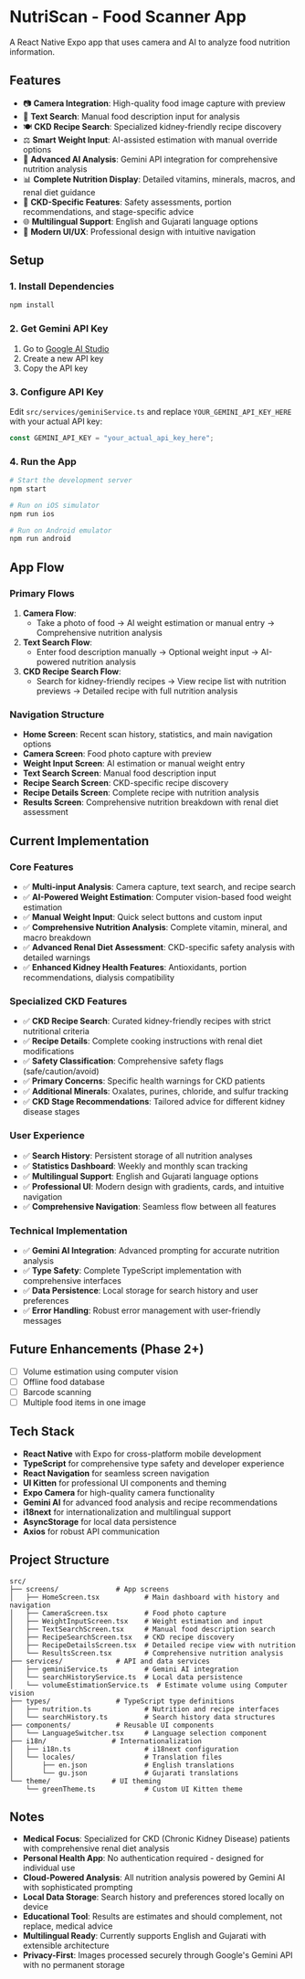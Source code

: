 # NutriScan - Food Scanner App

A React Native Expo app that uses camera and AI to analyze food nutrition information.

## Features

- 📷 **Camera Integration**: High-quality food image capture with preview
- 📝 **Text Search**: Manual food description input for analysis
- 🍽️ **CKD Recipe Search**: Specialized kidney-friendly recipe discovery
- ⚖️ **Smart Weight Input**: AI-assisted estimation with manual override options
- 🤖 **Advanced AI Analysis**: Gemini API integration for comprehensive nutrition analysis
- 📊 **Complete Nutrition Display**: Detailed vitamins, minerals, macros, and renal diet guidance
- 🏥 **CKD-Specific Features**: Safety assessments, portion recommendations, and stage-specific advice
- 🌐 **Multilingual Support**: English and Gujarati language options
- 📱 **Modern UI/UX**: Professional design with intuitive navigation

## Setup

### 1. Install Dependencies

```bash
npm install
```

### 2. Get Gemini API Key

1. Go to [Google AI Studio](https://makersuite.google.com/app/apikey)
2. Create a new API key
3. Copy the API key

### 3. Configure API Key

Edit `src/services/geminiService.ts` and replace `YOUR_GEMINI_API_KEY_HERE` with your actual API key:

```typescript
const GEMINI_API_KEY = "your_actual_api_key_here";
```

### 4. Run the App

```bash
# Start the development server
npm start

# Run on iOS simulator
npm run ios

# Run on Android emulator
npm run android
```

## App Flow

### Primary Flows

1. **Camera Flow**:
   - Take a photo of food → AI weight estimation or manual entry → Comprehensive nutrition analysis
2. **Text Search Flow**:
   - Enter food description manually → Optional weight input → AI-powered nutrition analysis
3. **CKD Recipe Search Flow**:
   - Search for kidney-friendly recipes → View recipe list with nutrition previews → Detailed recipe with full nutrition analysis

### Navigation Structure

- **Home Screen**: Recent scan history, statistics, and main navigation options
- **Camera Screen**: Food photo capture with preview
- **Weight Input Screen**: AI estimation or manual weight entry
- **Text Search Screen**: Manual food description input
- **Recipe Search Screen**: CKD-specific recipe discovery
- **Recipe Details Screen**: Complete recipe with nutrition analysis
- **Results Screen**: Comprehensive nutrition breakdown with renal diet assessment

## Current Implementation

### Core Features

- ✅ **Multi-input Analysis**: Camera capture, text search, and recipe search
- ✅ **AI-Powered Weight Estimation**: Computer vision-based food weight estimation
- ✅ **Manual Weight Input**: Quick select buttons and custom input
- ✅ **Comprehensive Nutrition Analysis**: Complete vitamin, mineral, and macro breakdown
- ✅ **Advanced Renal Diet Assessment**: CKD-specific safety analysis with detailed warnings
- ✅ **Enhanced Kidney Health Features**: Antioxidants, portion recommendations, dialysis compatibility

### Specialized CKD Features

- ✅ **CKD Recipe Search**: Curated kidney-friendly recipes with strict nutritional criteria
- ✅ **Recipe Details**: Complete cooking instructions with renal diet modifications
- ✅ **Safety Classification**: Comprehensive safety flags (safe/caution/avoid)
- ✅ **Primary Concerns**: Specific health warnings for CKD patients
- ✅ **Additional Minerals**: Oxalates, purines, chloride, and sulfur tracking
- ✅ **CKD Stage Recommendations**: Tailored advice for different kidney disease stages

### User Experience

- ✅ **Search History**: Persistent storage of all nutrition analyses
- ✅ **Statistics Dashboard**: Weekly and monthly scan tracking
- ✅ **Multilingual Support**: English and Gujarati language options
- ✅ **Professional UI**: Modern design with gradients, cards, and intuitive navigation
- ✅ **Comprehensive Navigation**: Seamless flow between all features

### Technical Implementation

- ✅ **Gemini AI Integration**: Advanced prompting for accurate nutrition analysis
- ✅ **Type Safety**: Complete TypeScript implementation with comprehensive interfaces
- ✅ **Data Persistence**: Local storage for search history and user preferences
- ✅ **Error Handling**: Robust error management with user-friendly messages

## Future Enhancements (Phase 2+)

- [ ] Volume estimation using computer vision
- [ ] Offline food database
- [ ] Barcode scanning
- [ ] Multiple food items in one image

## Tech Stack

- **React Native** with Expo for cross-platform mobile development
- **TypeScript** for comprehensive type safety and developer experience
- **React Navigation** for seamless screen navigation
- **UI Kitten** for professional UI components and theming
- **Expo Camera** for high-quality camera functionality
- **Gemini AI** for advanced food analysis and recipe recommendations
- **i18next** for internationalization and multilingual support
- **AsyncStorage** for local data persistence
- **Axios** for robust API communication

## Project Structure

```
src/
├── screens/              # App screens
│   ├── HomeScreen.tsx           # Main dashboard with history and navigation
│   ├── CameraScreen.tsx         # Food photo capture
│   ├── WeightInputScreen.tsx    # Weight estimation and input
│   ├── TextSearchScreen.tsx     # Manual food description search
│   ├── RecipeSearchScreen.tsx   # CKD recipe discovery
│   ├── RecipeDetailsScreen.tsx  # Detailed recipe view with nutrition
│   └── ResultsScreen.tsx        # Comprehensive nutrition analysis
├── services/             # API and data services
│   ├── geminiService.ts         # Gemini AI integration
│   └── searchHistoryService.ts  # Local data persistence
│   └── volumeEstimationService.ts  # Estimate volume using Computer vision
├── types/                # TypeScript type definitions
│   ├── nutrition.ts             # Nutrition and recipe interfaces
│   └── searchHistory.ts         # Search history data structures
├── components/           # Reusable UI components
│   └── LanguageSwitcher.tsx     # Language selection component
├── i18n/                # Internationalization
│   ├── i18n.ts                  # i18next configuration
│   └── locales/                 # Translation files
│       ├── en.json              # English translations
│       └── gu.json              # Gujarati translations
└── theme/               # UI theming
    └── greenTheme.ts            # Custom UI Kitten theme
```

## Notes

- **Medical Focus**: Specialized for CKD (Chronic Kidney Disease) patients with comprehensive renal diet analysis
- **Personal Health App**: No authentication required - designed for individual use
- **Cloud-Powered Analysis**: All nutrition analysis powered by Gemini AI with sophisticated prompting
- **Local Data Storage**: Search history and preferences stored locally on device
- **Educational Tool**: Results are estimates and should complement, not replace, medical advice
- **Multilingual Ready**: Currently supports English and Gujarati with extensible architecture
- **Privacy-First**: Images processed securely through Google's Gemini API with no permanent storage
